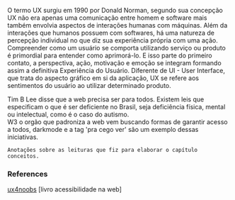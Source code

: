 O termo UX surgiu em 1990 por Donald Norman, segundo sua concepção UX não era apenas uma comunicação entre homem e software
mais também envolvia aspectos de interações humanas com máquinas.
Além da interações que humanos possuem com softwares, há uma natureza de percepção individual no que diz sua experiência própria com uma ação.
Compreender como um usuário se comporta utilizando serviço ou produto é primordial para entender como aprimorá-lo. 
E isso parte do primeiro contato, a perspectiva, ação, motivação e emoção se integram formando assim a definitiva Experiência do Usuário.
Diferente de UI - User Interface, que trata do aspecto gráfico em si da aplicação, UX se refere aos sentimentos do usuário ao utilizar determinado produto.  

Tim B Lee disse que a web precisa ser para todos.
Existem leis que especificam o que é ser deficiente no Brasil, seja deficiência física, mental ou intelectual, como é o caso do autismo.  
W3 o orgão que padroniza a web vem buscando formas de garantir acesso a todos, darkmode e a tag 'pra cego ver' são um exemplo dessas iniciativas.  

```
Anotações sobre as leituras que fiz para elaborar o capítulo conceitos.  

```   


### References   
[ux4noobs](https://github.com/spacexjedi/ux4noobs)
[livro acessibilidade na web]  

